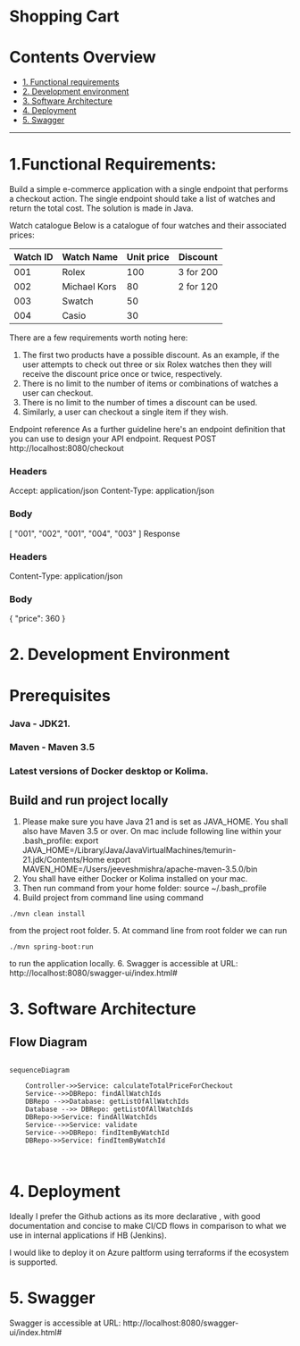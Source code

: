 # Shopping Cart

# Contents Overview
* [1. Functional requirements](#1-functional-requirements)
* [2. Development environment](#2-development-environment)
* [3. Software Architecture](#3-software-architecture)
* [4. Deployment](#4-deployment)
* [5. Swagger](#5-swagger)
---

# 1.Functional Requirements:  
Build a simple e-commerce application with a single endpoint that performs a checkout action.
The single endpoint should take a list of watches and return the total cost. The solution is made in Java.

Watch catalogue
Below is a catalogue of four watches and their associated prices:

|Watch ID| Watch Name   | Unit price | Discount |
|---|---|------------|----------|
| 001  | Rolex  | 100           |     3 for 200     |
| 002  | Michael Kors  | 80           |     2 for 120     |
| 003  | Swatch  |   50         |          |
| 004  | Casio  |    30        |          |


There are a few requirements worth noting here:
1. The first two products have a possible discount. As an example, if the user attempts
to check out three or six Rolex watches then they will receive the discount price once
or twice, respectively. 
2. There is no limit to the number of items or combinations of watches a user
can checkout.
3. There is no limit to the number of times a discount can be used.
4. Similarly, a user can checkout a single item if they wish.

Endpoint reference
As a further guideline here's an endpoint definition that you can use to design your API endpoint.
Request
POST http://localhost:8080/checkout
### Headers
Accept: application/json
Content-Type: application/json
### Body
[
"001",
"002",
"001",
"004",
"003"
]
Response
### Headers
Content-Type: application/json
### Body
{ "price": 360 }

# 2. Development Environment  
# Prerequisites

### Java - JDK21.
### Maven - Maven 3.5
### Latest versions of Docker desktop or Kolima.

## Build and run project locally
1. Please make sure you have Java 21 and is set as JAVA_HOME. You shall also have Maven 3.5 or over. On mac include following line within your .bash_profile:
   export JAVA_HOME=/Library/Java/JavaVirtualMachines/temurin-21.jdk/Contents/Home
   export MAVEN_HOME=/Users/jeeveshmishra/apache-maven-3.5.0/bin
2. You shall have either Docker or Kolima installed on your mac.
3. Then run command from your home folder: source ~/.bash_profile
4. Build project from command line using command 
```shell 
./mvn clean install 
```
 from the project root folder.
5. At command line from root folder we can run 
```shell 
./mvn spring-boot:run 
```

to run the application locally.
6. Swagger is accessible at URL: http://localhost:8080/swagger-ui/index.html#


# 3. Software Architecture


## Flow Diagram

```mermaid

sequenceDiagram
    
    Controller->>Service: calculateTotalPriceForCheckout
    Service-->>DBRepo: findAllWatchIds
    DBRepo -->>Database: getListOfAllWatchIds
    Database -->> DBRepo: getListOfAllWatchIds
    DBRepo->>Service: findAllWatchIds
    Service-->>Service: validate
    Service-->>DBRepo: findItemByWatchId
    DBRepo->>Service: findItemByWatchId
    
    
```

# 4. Deployment

Ideally I prefer the Github actions as its more declarative , with good documentation and concise to make CI/CD flows in comparison to what we use in internal applications if HB (Jenkins).

I would like to deploy it on Azure paltform using terraforms if the ecosystem is supported.

# 5. Swagger

Swagger is accessible at URL: http://localhost:8080/swagger-ui/index.html#